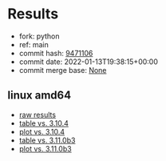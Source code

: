 # Results

- fork: python
- ref: main
- commit hash: [9471106](https://github.com/python/cpython/commit/9471106)
- commit date: 2022-01-13T19:38:15+00:00
- commit merge base: [None](https://github.com/python/cpython/commit/None)

## linux amd64

- [raw results](bm-20220113-linux-amd64-python-main-3.11.0a4-9471106.json)
- [table vs. 3.10.4](bm-20220113-linux-amd64-python-main-3.11.0a4-9471106-vs-3.10.4.md)
- [plot vs. 3.10.4](bm-20220113-linux-amd64-python-main-3.11.0a4-9471106-vs-3.10.4.png)
- [table vs. 3.11.0b3](bm-20220113-linux-amd64-python-main-3.11.0a4-9471106-vs-3.11.0b3.md)
- [plot vs. 3.11.0b3](bm-20220113-linux-amd64-python-main-3.11.0a4-9471106-vs-3.11.0b3.png)

